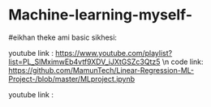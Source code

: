 # Machine-learning-myself-
#eikhan theke ami basic sikhesi:

youtube link : https://www.youtube.com/playlist?list=PL_SlMximwEb4vtf9XDV_iJXtGSZc3Qtz5 \n code link: https://github.com/MamunTech/Linear-Regression-ML-Project-/blob/master/MLproject.ipynb

youtube link :
